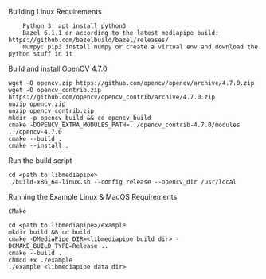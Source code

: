 Building
Linux
Requirements
```
    Python 3: apt install python3
    Bazel 6.1.1 or according to the latest mediapipe build: https://github.com/bazelbuild/bazel/releases/
    Numpy: pip3 install numpy or create a virtual env and download the python stuff in it
```
Build and install OpenCV 4.7.0

```
wget -O opencv.zip https://github.com/opencv/opencv/archive/4.7.0.zip
wget -O opencv_contrib.zip https://github.com/opencv/opencv_contrib/archive/4.7.0.zip
unzip opencv.zip
unzip opencv_contrib.zip
mkdir -p opencv_build && cd opencv_build
cmake -DOPENCV_EXTRA_MODULES_PATH=../opencv_contrib-4.7.0/modules ../opencv-4.7.0
cmake --build .
cmake --install .
```
Run the build script
```
cd <path to libmediapipe>
./build-x86_64-linux.sh --config release --opencv_dir /usr/local
```

Running the Example
Linux & MacOS
Requirements

    CMake
```
cd <path to libmediapipe>/example
mkdir build && cd build
cmake -DMediaPipe_DIR=<libmediapipe build dir> -DCMAKE_BUILD_TYPE=Release ..
cmake --build .
chmod +x ./example
./example <libmediapipe data dir>
```
